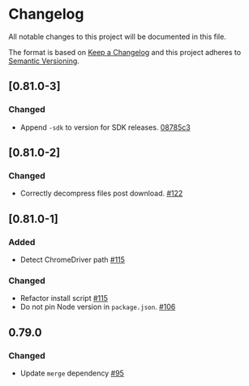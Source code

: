 # Changelog

All notable changes to this project will be documented in this file.

The format is based on [Keep a Changelog](http://keepachangelog.com/)
and this project adheres to [Semantic Versioning](http://semver.org/).

## [0.81.0-3]

### Changed

- Append `-sdk` to version for SDK releases. [08785c3](https://github.com/nwjs/npm-installer/commit/08785c36d7df9878439a6e3d0de4273bf220216f)

## [0.81.0-2]

### Changed

- Correctly decompress files post download. [#122](https://github.com/nwjs/npm-installer/pull/122)

## [0.81.0-1]

### Added

- Detect ChromeDriver path [#115](https://github.com/nwjs/npm-installer/pull/115)

### Changed

- Refactor install script [#115](https://github.com/nwjs/npm-installer/pull/115)
- Do not pin Node version in `package.json`. [#106](https://github.com/nwjs/npm-installer/pull/106)

## 0.79.0

### Changed

- Update `merge` dependency [#95](https://github.com/nwjs/npm-installer/pull/95)
